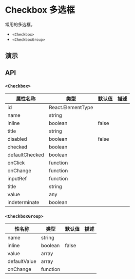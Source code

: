 # Checkbox 多选框 [<i class="icon icon-edit2" ></i>](https://github.com/rsuite/rsuite.github.io/blob/master/src/components/checkbox/index.md)

常用的多选框。

- `<Checkbox>`
- `<CheckboxGroup>`


## 演示

<!--{demo}-->



## API

### `<Checkbox>`
| 属性名称           | 类型                | 默认值   | 描述  |
|----------------|-------------------|-------|-----|
| id             | React.ElementType |       |     |
| name           | string            |       |     |
| inline         | boolean           | false |     |
| title          | string            |       |     |
| disabled       | boolean           | false |     |
| checked        | boolean           |       |     |
| defaultChecked | boolean           |       |     |
| onClick        | function          |       |     |
| onChange       | function          |       |     |
| inputRef       | function          |       |     |
| title          | string            |       |     |
| value          | any               |       |     |
| indeterminate  | boolean           |       |     |


### `<CheckboxGroup>`

| 性名称          | 类型       | 默认值   | 描述  |
|--------------|----------|-------|-----|
| name         | string   |       |     |
| inline       | boolean  | false |     |
| value        | array    |       |     |
| defaultValue | array    |       |     |
| onChange     | function |       |     |
